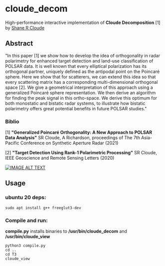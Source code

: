 # cloude_decom
High-performance interactive implementation of **Cloude Decomposition** [1] by [Shane R Cloude](https://scholar.google.ca/citations?hl=en&user=h-ZWMcUAAAAJ&view_op=list_works&sortby=pubdate)

## Abstract
"In this paper [1] we show how to develop the idea of orthogonality in radar polarimetry for enhanced target detection and land-use classification of POLSAR data. It is well known that every elliptical polarization has its orthogonal partner, uniquely defined as the antipodal point on the Poincaré sphere. Here we show that for scatterers, we can extend this idea so that every scattering matrix has a corresponding multi-dimensional orthogonal space [2]. We give a geometrical interpretation of this approach using a generalized Poincaré sphere representation. We then derive an algorithm for finding the peak signal in this ortho-space. We derive this optimum for both monostatic and bistatic radar systems, to illustrate how bistatic polarimetry offers great potential benefits in future POLSAR studies."
### Biblio
[1] **"Generalized Poincaré Orthogonality: A New Approach to POLSAR Data Analysis"** SR Cloude, A Richardson, proceedings of The 7th Asia-Pacific Conference on Synthetic Aperture Radar (2021)

[2] **"Target Detection Using Rank-1 Polarimetric Processing"** SR Cloude, IEEE Geoscience and Remote Sensing Letters (2020)

[![IMAGE ALT TEXT](http://img.youtube.com/vi/03ddjowiCyI/0.jpg)](http://www.youtube.com/watch?v=03ddjowiCyI "Video Title")

## Usage
### ubuntu 20 deps:
```sudo apt install g++ freeglut3-dev```

### Compile and run:
**compile.py** installs binaries to **/usr/bin/cloude_decom** and **/usr/bin/cloude_view**
```cd cpp
python3 compile.py
cd ..
cd T3
cloude_view
```

